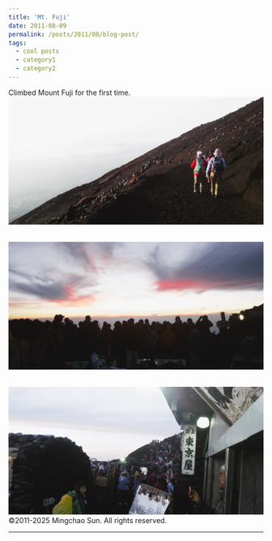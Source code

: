 ```yaml
---
title: 'Mt. Fuji'
date: 2011-08-09
permalink: /posts/2011/08/blog-post/
tags:
  - cool posts
  - category1
  - category2
---
```


Climbed Mount Fuji for the first time.<br/><img src='/images/2011080902.jpg'>

 <br/><img src='/images/2011080901.jpg'>
 
 <br/><img src='/images/2011080903.jpg'>
©2011-2025 Mingchao Sun. All rights reserved.
 
------
